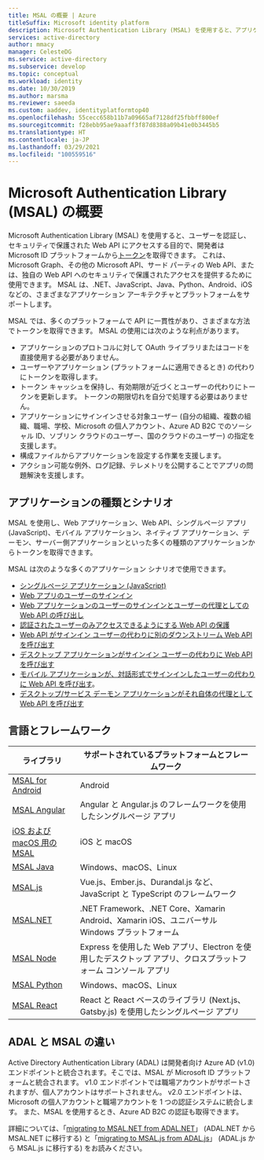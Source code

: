 ```yaml
---
title: MSAL の概要 | Azure
titleSuffix: Microsoft identity platform
description: Microsoft Authentication Library (MSAL) を使用すると、アプリケーション開発者はセキュリティで保護された Web API を呼び出すためにトークンを取得できます。 これらの Web API には、Microsoft Graph、その他の Microsoft API、サード パーティの Web API、または、独自の Web API が含まれます。 MSAL は、複数のアプリケーション アーキテクチャとプラットフォームをサポートします。
services: active-directory
author: mmacy
manager: CelesteDG
ms.service: active-directory
ms.subservice: develop
ms.topic: conceptual
ms.workload: identity
ms.date: 10/30/2019
ms.author: marsma
ms.reviewer: saeeda
ms.custom: aaddev, identityplatformtop40
ms.openlocfilehash: 55cecc658b11b7a09665af7128df25fbbff800ef
ms.sourcegitcommit: f28ebb95ae9aaaff3f87d8388a09b41e0b3445b5
ms.translationtype: HT
ms.contentlocale: ja-JP
ms.lasthandoff: 03/29/2021
ms.locfileid: "100559516"
---
```

# <a name="overview-of-the-microsoft-authentication-library-msal"></a>Microsoft Authentication Library (MSAL) の概要
Microsoft Authentication Library (MSAL) を使用すると、ユーザーを認証し、セキュリティで保護された Web API にアクセスする目的で、開発者は Microsoft ID プラットフォームから[トークン](developer-glossary.md#security-token)を取得できます。 これは、Microsoft Graph、その他の Microsoft API、サード パーティの Web API、または、独自の Web API へのセキュリティで保護されたアクセスを提供するために使用できます。 MSAL は、.NET、JavaScript、Java、Python、Android、iOS などの、さまざまなアプリケーション アーキテクチャとプラットフォームをサポートします。

MSAL では、多くのプラットフォームで API に一貫性があり、さまざまな方法でトークンを取得できます。 MSAL の使用には次のような利点があります。

* アプリケーションのプロトコルに対して OAuth ライブラリまたはコードを直接使用する必要がありません。
* ユーザーやアプリケーション (プラットフォームに適用できるとき) の代わりにトークンを取得します。
* トークン キャッシュを保持し、有効期限が近づくとユーザーの代わりにトークンを更新します。 トークンの期限切れを自分で処理する必要はありません。
* アプリケーションにサインインさせる対象ユーザー (自分の組織、複数の組織、職場、学校、Microsoft の個人アカウント、Azure AD B2C でのソーシャル ID、ソブリン クラウドのユーザー、国のクラウドのユーザー) の指定を支援します。
* 構成ファイルからアプリケーションを設定する作業を支援します。
* アクション可能な例外、ログ記録、テレメトリを公開することでアプリの問題解決を支援します。

## <a name="application-types-and-scenarios"></a>アプリケーションの種類とシナリオ
MSAL を使用し、Web アプリケーション、Web API、シングルページ アプリ (JavaScript)、モバイル アプリケーション、ネイティブ アプリケーション、デーモン、サーバー側アプリケーションといった多くの種類のアプリケーションからトークンを取得できます。

MSAL は次のような多くのアプリケーション シナリオで使用できます。

* [シングルページ アプリケーション (JavaScript)](scenario-spa-overview.md)
* [Web アプリのユーザーのサインイン](scenario-web-app-sign-user-overview.md)
* [Web アプリケーションのユーザーのサインインとユーザーの代理としての Web API の呼び出し](scenario-web-app-call-api-overview.md)
* [認証されたユーザーのみアクセスできるようにする Web API の保護](scenario-protected-web-api-overview.md)
* [Web API がサインイン ユーザーの代わりに別のダウンストリーム Web API を呼び出す](scenario-web-api-call-api-overview.md)
* [デスクトップ アプリケーションがサインイン ユーザーの代わりに Web API を呼び出す](scenario-desktop-overview.md)
* [モバイル アプリケーションが、対話形式でサインインしたユーザーの代わりに Web API を呼び出す](scenario-mobile-overview.md)。
* [デスクトップ/サービス デーモン アプリケーションがそれ自体の代理として Web API を呼び出す](scenario-daemon-overview.md)

## <a name="languages-and-frameworks"></a>言語とフレームワーク

| ライブラリ | サポートされているプラットフォームとフレームワーク|
| --- | --- |
| [MSAL for Android](https://github.com/AzureAD/microsoft-authentication-library-for-android)|Android|
| [MSAL Angular](https://github.com/AzureAD/microsoft-authentication-library-for-js/tree/dev/lib/msal-angular)| Angular と Angular.js のフレームワークを使用したシングルページ アプリ|
| [iOS および macOS 用の MSAL](https://github.com/AzureAD/microsoft-authentication-library-for-objc)|iOS と macOS|
| [MSAL Java](https://github.com/AzureAD/microsoft-authentication-library-for-java)|Windows、macOS、Linux|
| [MSAL.js](https://github.com/AzureAD/microsoft-authentication-library-for-js/tree/dev/lib/msal-browser)| Vue.js、Ember.js、Durandal.js など、JavaScript と TypeScript のフレームワーク|
| [MSAL.NET](https://github.com/AzureAD/microsoft-authentication-library-for-dotnet)| .NET Framework、.NET Core、Xamarin Android、Xamarin iOS、ユニバーサル Windows プラットフォーム|
| [MSAL Node](https://github.com/AzureAD/microsoft-authentication-library-for-js/tree/dev/lib/msal-node)|Express を使用した Web アプリ、Electron を使用したデスクトップ アプリ、クロスプラットフォーム コンソール アプリ|
| [MSAL Python](https://github.com/AzureAD/microsoft-authentication-library-for-python)|Windows、macOS、Linux|
| [MSAL React](https://github.com/AzureAD/microsoft-authentication-library-for-js/tree/dev/lib/msal-react)| React と React ベースのライブラリ (Next.js、Gatsby.js) を使用したシングルページ アプリ|

## <a name="differences-between-adal-and-msal"></a>ADAL と MSAL の違い

Active Directory Authentication Library (ADAL) は開発者向け Azure AD (v1.0) エンドポイントと統合されます。そこでは、MSAL が Microsoft ID プラットフォームと統合されます。 v1.0 エンドポイントでは職場アカウントがサポートされますが、個人アカウントはサポートされません。 v2.0 エンドポイントは、Microsoft の個人アカウントと職場アカウントを 1 つの認証システムに統合します。 また、MSAL を使用するとき、Azure AD B2C の認証も取得できます。

詳細については、「[migrating to MSAL.NET from ADAL.NET](msal-net-migration.md)」 (ADAL.NET から MSAL.NET に移行する) と「[migrating to MSAL.js from ADAL.js](msal-compare-msal-js-and-adal-js.md)」 (ADAL.js から MSAL.js に移行する) をお読みください。
